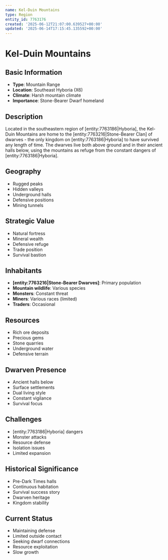 ```yaml
---
name: Kel-Duin Mountains
type: Region
entity_id: 7763176
created: '2025-06-12T21:07:00.639527+00:00'
updated: '2025-06-14T17:15:45.135592+00:00'
---
```


# Kel-Duin Mountains

## Basic Information
- **Type**: Mountain Range
- **Location**: Southeast Hyboria (X6)
- **Climate**: Harsh mountain climate
- **Importance**: Stone-Bearer Dwarf homeland

## Description
Located in the southeastern region of [entity:7763186|Hyboria], the Kel-Duin Mountains are home to the [entity:7763216|Stone-Bearer Clan] of dwarves - the only kingdom on [entity:7763186|Hyboria] to have survived any length of time. The dwarves live both above ground and in their ancient halls below, using the mountains as refuge from the constant dangers of [entity:7763186|Hyboria].

## Geography
- Rugged peaks
- Hidden valleys
- Underground halls
- Defensive positions
- Mining tunnels

## Strategic Value
- Natural fortress
- Mineral wealth
- Defensive refuge
- Trade position
- Survival bastion

## Inhabitants
- **[entity:7763216|Stone-Bearer Dwarves]**: Primary population
- **Mountain wildlife**: Various species
- **Monsters**: Constant threat
- **Miners**: Various races (limited)
- **Traders**: Occasional

## Resources
- Rich ore deposits
- Precious gems
- Stone quarries
- Underground water
- Defensive terrain

## Dwarven Presence
- Ancient halls below
- Surface settlements
- Dual living style
- Constant vigilance
- Survival focus

## Challenges
- [entity:7763186|Hyboria] dangers
- Monster attacks
- Resource defense
- Isolation issues
- Limited expansion

## Historical Significance
- Pre-Dark Times halls
- Continuous habitation
- Survival success story
- Dwarven heritage
- Kingdom stability

## Current Status
- Maintaining defense
- Limited outside contact
- Seeking dwarf connections
- Resource exploitation
- Slow growth